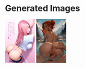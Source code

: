 # Generated Images



<img src="2025_10_18_01_thumb.webp" width="100"/> <img src="2025_10_18_02_thumb.webp" width="100"/>